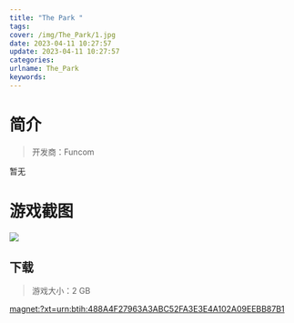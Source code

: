```yaml
---
title: "The Park "
tags: 
cover: /img/The_Park/1.jpg
date: 2023-04-11 10:27:57
update: 2023-04-11 10:27:57
categories: 
urlname: The_Park
keywords: 
---
```

# 简介

> 开发商：Funcom

暂无

# 游戏截图

![](/img/The_Park/2.jpg)


## 下载

> 游戏大小：2 GB

[magnet:?xt=urn:btih:488A4F27963A3ABC52FA3E3E4A102A09EEBB87B1](magnet:?xt=urn:btih:488A4F27963A3ABC52FA3E3E4A102A09EEBB87B1)